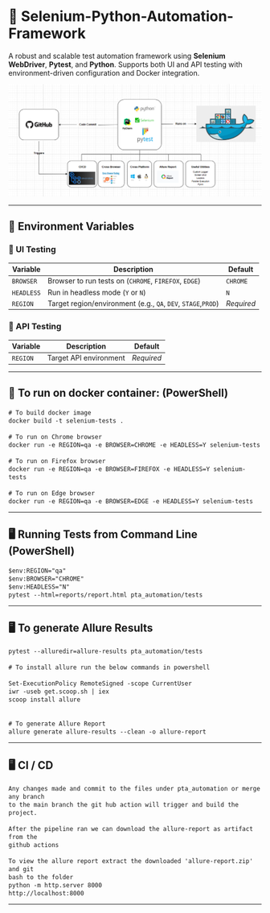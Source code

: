 # 🧪 Selenium-Python-Automation-Framework

A robust and scalable test automation framework using **Selenium WebDriver**, **Pytest**, and **Python**. Supports both UI and API testing with environment-driven configuration and Docker integration.

![img.png](Architecture_Diagram.png)

---
## 🚀 Environment Variables

### 🔹 UI Testing
| Variable | Description                                                  | Default  |
|----------|--------------------------------------------------------------|----------|
| `BROWSER` | Browser to run tests on (`CHROME`, `FIREFOX`, `EDGE`)        | `CHROME` |
| `HEADLESS` | Run in headless mode (`Y` or `N`)                            | `N`      |
| `REGION` | Target region/environment (e.g., `QA`, `DEV`, `STAGE`,`PROD`) | *Required* |

### 🔹 API Testing
| Variable | Description                           | Default  |
|----------|---------------------------------------|----------|
| `REGION` | Target API environment    | *Required* |
---
## 🐳 To run on docker container: (PowerShell)

    # To build docker image
    docker build -t selenium-tests .
    
    # To run on Chrome browser
    docker run -e REGION=qa -e BROWSER=CHROME -e HEADLESS=Y selenium-tests
    
    # To run on Firefox browser
    docker run -e REGION=qa -e BROWSER=FIREFOX -e HEADLESS=Y selenium-tests
    
    # To run on Edge browser
    docker run -e REGION=qa -e BROWSER=EDGE -e HEADLESS=Y selenium-tests
---
## 🖥️ Running Tests from Command Line (PowerShell)
    
    $env:REGION="qa"
    $env:BROWSER="CHROME"
    $env:HEADLESS="N"
    pytest --html=reports/report.html pta_automation/tests
    
---
## 🖥️ To generate Allure Results
    pytest --alluredir=allure-results pta_automation/tests
    
    # To install allure run the below commands in powershell

    Set-ExecutionPolicy RemoteSigned -scope CurrentUser
    iwr -useb get.scoop.sh | iex
    scoop install allure
    
    
    # To generate Allure Report
    allure generate allure-results --clean -o allure-report
---
## 🖥️ CI / CD
    Any changes made and commit to the files under pta_automation or merge any branch 
    to the main branch the git hub action will trigger and build the project.

    After the pipeline ran we can download the allure-report as artifact from the 
    github actions

    To view the allure report extract the downloaded 'allure-report.zip' and git 
    bash to the folder
    python -m http.server 8000
    http://localhost:8000    
---